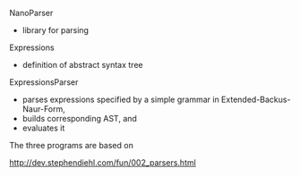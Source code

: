 NanoParser        
  - library for parsing

Expressions       
  - definition of abstract syntax tree

ExpressionsParser 
  - parses expressions specified by a simple grammar in 
    Extended-Backus-Naur-Form,
  - builds corresponding AST, and
  - evaluates it

The three programs are based on 

http://dev.stephendiehl.com/fun/002_parsers.html
